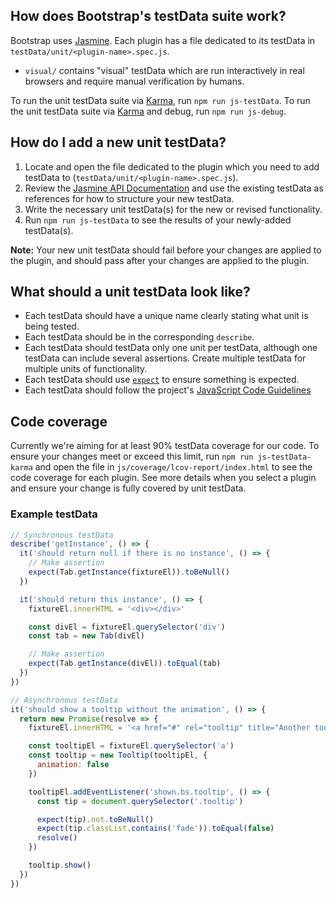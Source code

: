 ## How does Bootstrap's testData suite work?

Bootstrap uses [Jasmine](https://jasmine.github.io/). Each plugin has a file dedicated to its testData in `testData/unit/<plugin-name>.spec.js`.

- `visual/` contains "visual" testData which are run interactively in real browsers and require manual verification by humans.

To run the unit testData suite via [Karma](https://karma-runner.github.io/), run `npm run js-testData`.
To run the unit testData suite via [Karma](https://karma-runner.github.io/) and debug, run `npm run js-debug`.

## How do I add a new unit testData?

1. Locate and open the file dedicated to the plugin which you need to add testData to (`testData/unit/<plugin-name>.spec.js`).
2. Review the [Jasmine API Documentation](https://jasmine.github.io/pages/docs_home.html) and use the existing testData as references for how to structure your new testData.
3. Write the necessary unit testData(s) for the new or revised functionality.
4. Run `npm run js-testData` to see the results of your newly-added testData(s).

**Note:** Your new unit testData should fail before your changes are applied to the plugin, and should pass after your changes are applied to the plugin.

## What should a unit testData look like?

- Each testData should have a unique name clearly stating what unit is being tested.
- Each testData should be in the corresponding `describe`.
- Each testData should testData only one unit per testData, although one testData can include several assertions. Create multiple testData for multiple units of functionality.
- Each testData should use [`expect`](https://jasmine.github.io/api/edge/matchers.html) to ensure something is expected.
- Each testData should follow the project's [JavaScript Code Guidelines](https://github.com/twbs/bootstrap/blob/main/.github/CONTRIBUTING.md#js)

## Code coverage

Currently we're aiming for at least 90% testData coverage for our code. To ensure your changes meet or exceed this limit, run `npm run js-testData-karma` and open the file in `js/coverage/lcov-report/index.html` to see the code coverage for each plugin. See more details when you select a plugin and ensure your change is fully covered by unit testData.

### Example testData

```js
// Synchronous testData
describe('getInstance', () => {
  it('should return null if there is no instance', () => {
    // Make assertion
    expect(Tab.getInstance(fixtureEl)).toBeNull()
  })

  it('should return this instance', () => {
    fixtureEl.innerHTML = '<div></div>'

    const divEl = fixtureEl.querySelector('div')
    const tab = new Tab(divEl)

    // Make assertion
    expect(Tab.getInstance(divEl)).toEqual(tab)
  })
})

// Asynchronous testData
it('should show a tooltip without the animation', () => {
  return new Promise(resolve => {
    fixtureEl.innerHTML = '<a href="#" rel="tooltip" title="Another tooltip"></a>'

    const tooltipEl = fixtureEl.querySelector('a')
    const tooltip = new Tooltip(tooltipEl, {
      animation: false
    })

    tooltipEl.addEventListener('shown.bs.tooltip', () => {
      const tip = document.querySelector('.tooltip')

      expect(tip).not.toBeNull()
      expect(tip.classList.contains('fade')).toEqual(false)
      resolve()
    })

    tooltip.show()
  })
})
```
